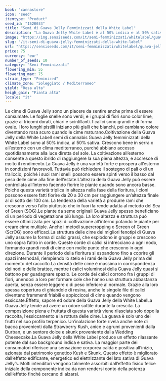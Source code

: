 ```yaml
---
book: "cannastore"
icon: "seed"
itemtype: "Product"
seed_id: "1520034"
title: "Semi di Guava Jelly Femminizzati della White Label"
description: "La Guava Jelly White Label è al 50% indica e al 50% sativa. Produce cole coperte di cristalli piene di sapori di frutta esotica. L’effetto è caldo e positivo."
image: "https://img.sensiseeds.com/it/semi-femminizzati/whitelabel/guava-jelly-image.png"
slug: "/it-semi-di-guava-jelly-femminizzati-della-white-label"
url: "https://sensiseeds.com/it/semi-femminizzati/whitelabel/guava-jelly?a_aid=cannastore"
price: 75
currency: "eur"
number_of_seeds: 10
category: "Semi Femminizzati"
flowering_min: 55
flowering_max: 75
strain_type: "Feminized"
climate_zone: "Soleggiato / Mediterraneo"
yield: "Resa alta"
heigh_gain: "Pianta alta"
locale: "it"
---
```

Le cime di Guava Jelly sono un piacere da sentire anche prima di essere consumate. Le foglie snelle sono verdi, e i gruppi di fiori sono color lime, grazie ai tricomi dorati, chiari e scintillanti. I calici sono grandi e di forma ovale. I loro lunghi pistilli iniziano più gialli che bianchi, poi cambiano colore diventando rosa scuro quando le cime maturano.Coltivazione della Guava Jelly della White LabelI semi di cannabis Guava Jelly femminizzati della White Label sono al 50% indica, al 50% sativa. Crescono bene in serra o all’esterno con un clima mediterraneo, purché abbiano accesso quotidianamente alla luce diretta del sole. La coltivazione all’esterno consente a questo ibrido di raggiungere la sua piena altezza, e accresce di molto il rendimento.La Guava Jelly è una varietà forte e prospera all’esterno in condizioni favorevoli. Tuttavia può richiedere il sostegno di pali o di un traliccio, poiché i suoi rami snelli possono essere spinti verso il basso dal peso delle cime alla fine dell’estate.L’altezza della Guava Jelly può essere controllata all’interno facendo fiorire le piante quando sono ancora basse. Poiché questa varietà triplica in altezza nella fase della fioritura, i cloni possono essere fatti fiorire da 20 a 30 cm per raggiungere un’altezza finale al di sotto dei 100 cm. La tendenza della varietà a produrre rami che crescono verso l’alto piuttosto che in fuori la rende adatta al metodo del Sea of Green (SOG).Le piante da seme originali Guava Jelly spesso beneficiano di un periodo di vegetazione più lungo. La loro altezza e struttura può essere ottimizzata per spazi di coltivazione all’interno potando le piante per creare cime multiple. Anche i metodi supercropping o Screen of Green (ScrOG) sono efficaci.La struttura delle cime dei migliori fenotipi di Guava Jelly assume la forma di calici grassi, che esplodono in gruppi e crescono uno sopra l’altro in corde. Queste corde di calici si intrecciano a ogni nodo, formando grandi nodi di cime con molte punte che crescono in ogni direzione. Durante il periodo della fioritura si espandono fino a coprire gli spazi internodali, riempiendo lo stelo e i rami della Guava Jelly prima del momento del raccolto.La densità delle cime è massima in corrispondenza dei nodi e delle brattee, mentre i calici voluminosi della Guava Jelly quasi si battono per guadagnare spazio. Le corde dei calici corrono fra i gruppi di fiori, unendosi a loro per formare cole che hanno una struttura abbastanza aperta, senza essere leggere o di peso inferiore al normale. Grazie alla loro spessa copertura di ghiandole di resina, anche le singole file di calici diventano frammenti friabili e appiccicosi di cime quando vengono essiccate.Effetto, sapore ed odore della Guava Jelly della White LabelLa Guava Jelly tende ad avere un odore sottile durante la crescita. La composizione piena e fruttata di questa varietà viene rilasciata solo dopo la raccolta, l’essiccamento e la rottura delle cime. La guava è solo uno dei frutti nel suo profilo terpenico. Un’inalazione forte rivela anche note di bacca provenienti dalla Strawberry Kush, anice e agrumi provenienti dalla Durban, e un sentore dolce e skunk proveniente dalla Wedding Cheesecake.La Guava Jelly della White Label produce un effetto rilassante potente dal suo background indica e sativa. La maggior parte dei consumatori riferisce una sensazione corporea calda e positiva all’inizio, azionata dal patrimonio genetico Kush e Skunk. Questo effetto è migliorato dall’effetto edificante, energetico ed elettrizzante del lato sativa di Guava Jelly’s. Molti intenditori vengono talmente assorbiti dall’effetto fisico felice iniziale della componente indica da non rendersi conto della potenza dell’effetto finché cercano di alzarsi.
